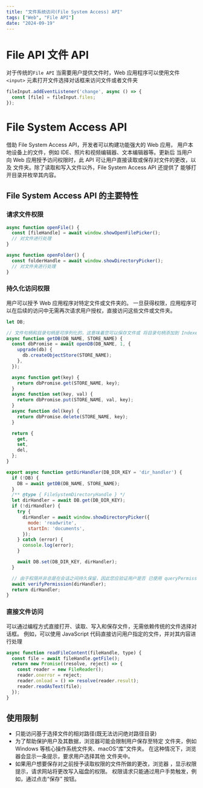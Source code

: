 ```yaml
---
title: "文件系统访问(File System Access) API"
tags: ["Web", "File API"]
date: "2024-09-19"
---
```


# File API 文件 API

对于传统的`File API` 当需要用户提供文件时，Web 应用程序可以使用文件 `<input>` 元素打开文件选择对话框来访问文件或者文件夹

```js
fileInput.addEventListener('change', async () => {
  const [file] = fileInput.files;
});
```

# File System Access API

借助 File System Access API，开发者可以构建功能强大的 Web 应用， 用户本地设备上的文件，例如 IDE、照片和视频编辑器、文本编辑器等。更新后 当用户向 Web 应用授予访问权限时，此 API 可让用户直接读取或保存对文件的更改，以及 文件夹。除了读取和写入文件以外，File System Access API 还提供了 能够打开目录并枚举其内容。

## File System Access API 的主要特性

### 请求文件权限

```js
async function openFile() {
  const [fileHandle] = await window.showOpenFilePicker();
  // 对文件进行处理
}

async function openFolder() {
  const folderHandle = await window.showDirectoryPicker();
  // 对文件夹进行处理
}
```

### 持久化访问权限
用户可以授予 Web 应用程序对特定文件或文件夹的。
一旦获得权限，应用程序可以在后续的访问中无需再次请求用户授权，直接访问这些文件或文件夹。

```js
let DB;

// 文件句柄和目录句柄是可序列化的，这意味着您可以保存文件或 将目录句柄添加到 IndexedDB，或调用 postMessage() 在同一顶级数据库之间发送这些路径和 来源。
async function getDB(DB_NAME, STORE_NAME) {
  const dbPromise = await openDB(DB_NAME, 1, {
    upgrade(db) {
      db.createObjectStore(STORE_NAME);
    },
  });

  async function get(key) {
    return dbPromise.get(STORE_NAME, key);
  }
  async function set(key, val) {
    return dbPromise.put(STORE_NAME, val, key);
  }
  async function del(key) {
    return dbPromise.delete(STORE_NAME, key);
  }

  return {
    get,
    set,
    del,
  };
}

export async function getDirHandler(DB_DIR_KEY = 'dir_handler') {
  if (!DB) {
    DB = await getDB(DB_NAME, STORE_NAME);
  }
  /** @type { FileSystemDirectoryHandle } */
  let dirHandler = await DB.get(DB_DIR_KEY);
  if (!dirHandler) {
    try {
      dirHandler = await window.showDirectoryPicker({
        mode: 'readwrite',
        startIn: 'documents',
      });
    } catch (error) {
      console.log(error);
    }

    await DB.set(DB_DIR_KEY, dirHandler);
  }

  // 由于权限并非总是在会话之间持久保留，因此您应验证用户是否 已使用 queryPermission() 授予对文件或目录的权限。否则，请调用 requestPermission() 来（重新）请求该请求。这对文件和目录句柄是相同的。您 需要运行 fileOrDirectoryHandle.requestPermission(descriptor) 或 fileOrDirectoryHandle.queryPermission(descriptor)
  await verifyPermission(dirHandler);
  return dirHandler;
}
```

### 直接文件访问

可以通过编程方式直接打开、读取、写入和保存文件，无需依赖传统的文件选择对话框。
例如，可以使用 JavaScript 代码直接访问用户指定的文件，并对其内容进行处理
```js
async function readFileContent(fileHandle, type) {
  const file = await fileHandle.getFile();
  return new Promise((resolve, reject) => {
    const reader = new FileReader();
    reader.onerror = reject;
    reader.onload = () => resolve(reader.result);
    reader.readAsText(file);
  });
}
```

## 使用限制

+ 只能访问基于选择文件的相对路径(既无法访问绝对路径目录)
+ 为了帮助保护用户及其数据，浏览器可能会限制用户保存至特定 文件夹，例如 Windows 等核心操作系统文件夹、macOS“库”文件夹。 在这种情况下，浏览器会显示一条提示，要求用户选择其他 文件夹中。
+ 如果用户想要保存对之前授予读取权限的文件所做的更改，浏览器 ，显示权限提示，请求网站将更改写入磁盘的权限。 权限请求只能通过用户手势触发，例如，通过点击“保存” 按钮。

